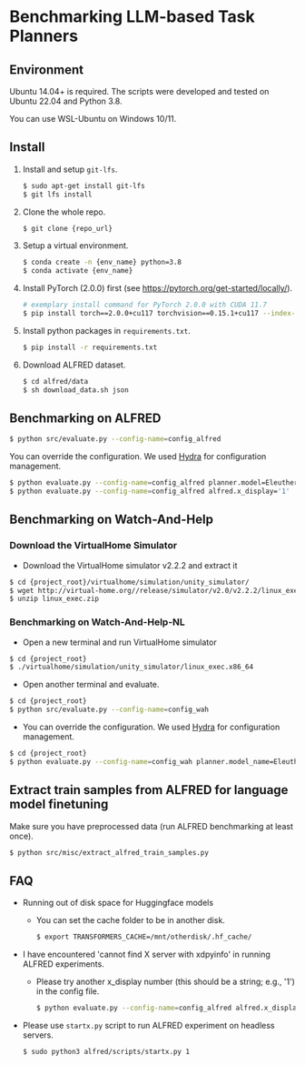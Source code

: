 # Benchmarking LLM-based Task Planners

## Environment

Ubuntu 14.04+ is required. The scripts were developed and tested on Ubuntu 22.04 and Python 3.8.

You can use WSL-Ubuntu on Windows 10/11.

## Install

1. Install and setup `git-lfs`.
    ```bash
    $ sudo apt-get install git-lfs
    $ git lfs install
    ```

2. Clone the whole repo.
    ```bash
    $ git clone {repo_url}
    ```

3. Setup a virtual environment.
    ```bash
    $ conda create -n {env_name} python=3.8
    $ conda activate {env_name}
    ```

4. Install PyTorch (2.0.0) first (see https://pytorch.org/get-started/locally/).
    ```bash
    # exemplary install command for PyTorch 2.0.0 with CUDA 11.7
    $ pip install torch==2.0.0+cu117 torchvision==0.15.1+cu117 --index-url https://download.pytorch.org/whl/cu117
    ```

5. Install python packages in `requirements.txt`.
    ```bash
    $ pip install -r requirements.txt
    ```

6. Download ALFRED dataset.
    ```bash
    $ cd alfred/data
    $ sh download_data.sh json
    ```


## Benchmarking on ALFRED

```bash
$ python src/evaluate.py --config-name=config_alfred
```

You can override the configuration. We used [Hydra](https://hydra.cc/) for configuration management.

```bash
$ python evaluate.py --config-name=config_alfred planner.model=EleutherAI/gpt-neo-125M
$ python evaluate.py --config-name=config_alfred alfred.x_display='1'
```


## Benchmarking on Watch-And-Help
### Download the VirtualHome Simulator
- Download the VirtualHome simulator v2.2.2 and extract it
```bash
$ cd {project_root}/virtualhome/simulation/unity_simulator/
$ wget http://virtual-home.org//release/simulator/v2.0/v2.2.2/linux_exec.zip
$ unzip linux_exec.zip
```

### Benchmarking on Watch-And-Help-NL
- Open a new terminal and run VirtualHome simulator

```bash
$ cd {project_root}
$ ./virtualhome/simulation/unity_simulator/linux_exec.x86_64
```

- Open another terminal and evaluate.

```bash
$ cd {project_root}
$ python src/evaluate.py --config-name=config_wah
```

- You can override the configuration. We used [Hydra](https://hydra.cc/) for configuration management.

```bash
$ cd {project_root}
$ python evaluate.py --config-name=config_wah planner.model_name=EleutherAI/gpt-neo-1.3B planner.score_function='sum' planner.fast_mode=True planner.scoring_batch_size=10 
```


## Extract train samples from ALFRED for language model finetuning

Make sure you have preprocessed data (run ALFRED benchmarking at least once).

```bash
$ python src/misc/extract_alfred_train_samples.py
```


## FAQ

* Running out of disk space for Huggingface models
  * You can set the cache folder to be in another disk.
    ```bash
    $ export TRANSFORMERS_CACHE=/mnt/otherdisk/.hf_cache/
    ```

* I have encountered 'cannot find X server with xdpyinfo' in running ALFRED experiments.
  * Please try another x_display number (this should be a string; e.g., '1') in the config file.
    ```bash
    $ python evaluate.py --config-name=config_alfred alfred.x_display='1'
    ```


* Please use `startx.py` script to run ALFRED experiment on headless servers.

    ```bash
    $ sudo python3 alfred/scripts/startx.py 1
    ```
